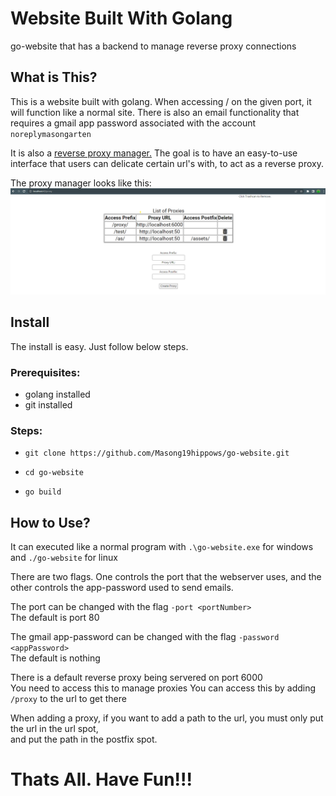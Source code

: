 # Website Built With Golang

go-website that has a backend to manage reverse proxy connections

## What is This?

This is a website built with golang. When accessing / on the given port, it will function like a normal site.
There is also an email functionality that requires a gmail app password associated with the account `noreplymasongarten`

It is also a [reverse proxy manager.](https://en.wikipedia.org/wiki/Reverse_proxy#:~:text=In%20computer%20networks%2C%20a%20reverse,%2C%20performance%2C%20resilience%20and%20security.)
The goal is to have an easy-to-use interface that users can delicate certain url's with, to act as a reverse proxy.

The proxy manager looks like this:
![Looks like this](assets/images/manager.png?raw=true "Manager")

## Install

The install is easy. Just follow below steps.

### Prerequisites:

- golang installed
- git installed

### Steps:

- `git clone https://github.com/Masong19hippows/go-website.git`

- `cd go-website`

- `go build`

## How to Use?

It can executed like a normal program with `.\go-website.exe` for windows and `./go-website` for linux

There are two flags. One controls the port that the webserver uses, and the other controls the app-password used to send emails.

The port can be changed with the flag `-port <portNumber>`<br/>
The default is port 80

The gmail app-password can be changed with the flag `-password <appPassword>`<br/>
The default is nothing

There is a default reverse proxy being servered on port 6000<br/>
You need to access this to manage proxies
You can access this by adding `/proxy` to the url to get there

When adding a proxy, if you want to add a path to the url, you must only put the url in the url spot,
<br/>and put the path in the postfix spot.

# Thats All. Have Fun!!!